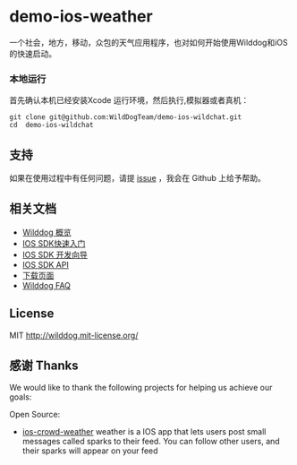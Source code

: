 # demo-ios-weather
一个社会，地方，移动，众包的天气应用程序，也对如何开始使用Wilddog和iOS的快速启动。

### 本地运行

首先确认本机已经安装Xcode 运行环境，然后执行,模拟器或者真机：
```
git clone git@github.com:WildDogTeam/demo-ios-wildchat.git
cd  demo-ios-wildchat
```

## 支持
如果在使用过程中有任何问题，请提 [issue](https://github.com/WildDogTeam/demo-ios-weather/issues) ，我会在 Github 上给予帮助。

## 相关文档

* [Wilddog 概览](https://z.wilddog.com/overview/guide)
* [IOS SDK快速入门](https://z.wilddog.com/ios/quickstart)
* [IOS SDK 开发向导](https://z.wilddog.com/ios/guide/1)
* [IOS SDK API](https://z.wilddog.com/ios/api)
* [下载页面](https://www.wilddog.com/download/)
* [Wilddog FAQ](https://z.wilddog.com/faq/qa)


## License
MIT
http://wilddog.mit-license.org/

## 感谢 Thanks

We would like to thank the following projects for helping us achieve our goals:

Open Source:

* [ios-crowd-weather](https://github.com/firebase/ios-crowd-weather) weather is a IOS app that lets users post small messages called sparks to their feed. You can follow other users, and their sparks will appear on your feed
